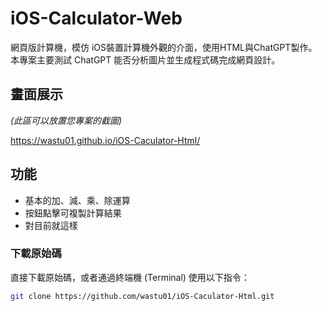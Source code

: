 
# iOS-Calculator-Web

網頁版計算機，模仿 iOS裝置計算機外觀的介面，使用HTML與ChatGPT製作。本專案主要測試 ChatGPT 能否分析圖片並生成程式碼完成網頁設計。

## 畫面展示

*(此區可以放置您專案的截圖)*

[]()

https://wastu01.github.io/iOS-Caculator-Html/

## 功能

-  基本的加、減、乘、除運算
-  按鈕點擊可複製計算結果
-  對目前就這樣

### 下載原始碼

直接下載原始碼，或者通過終端機 (Terminal) 使用以下指令：

```bash
git clone https://github.com/wastu01/iOS-Caculator-Html.git
```

